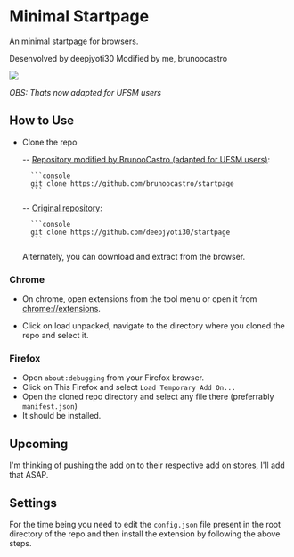 # Minimal Startpage

An minimal startpage for browsers.

Desenvolved by deepjyoti30
Modified by me, brunoocastro

<img src=".github/startpage.gif">

*OBS: Thats now adapted for UFSM users*

## How to Use

- Clone the repo
  
    -- [Repository modified by BrunooCastro (adapted for UFSM users)]((https://github.com/brunoocastro/startpage)):

        ```console
        git clone https://github.com/brunoocastro/startpage
        ```

    -- [Original repository]((https://github.com/deepjyoti30/startpage)):

        ```console
        git clone https://github.com/deepjyoti30/startpage
        ```

    Alternately, you can download and extract from the browser.

### Chrome

- On chrome, open extensions from the tool menu or open it from [chrome://extensions](chrome://extensions).

- Click on load unpacked, navigate to the directory where you cloned the repo and select it.

### Firefox

- Open ```about:debugging``` from your Firefox browser.
- Click on This Firefox and select ```Load Temporary Add On...```
- Open the cloned repo directory and select any file there (preferrably ```manifest.json```)
- It should be installed.

## Upcoming

I'm thinking of pushing the add on to their respective add on stores, I'll add that ASAP.

## Settings

For the time being you need to edit the ```config.json``` file present in the root directory of the repo and then install the extension by following the above steps.
